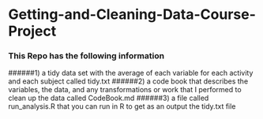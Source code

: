 # Getting-and-Cleaning-Data-Course-Project

### This Repo has the following information

######1) a tidy data set with the average of each variable for each activity and each subject called tidy.txt
######2) a code book that describes the variables, the data, and any transformations or work that I performed to clean up the data called CodeBook.md 
######3) a file called run_analysis.R that you can run in R to get as an output the tidy.txt file
